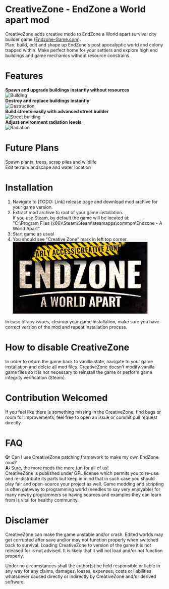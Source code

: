 # CreativeZone - EndZone a World apart mod
CreativeZone adds creative mode to EndZone a World apart survival city builder game ([Endzone-Game.com](https://endzone-game.com/)). <br/>
Plan, build, edit and shape up EndZone's post apocalyptic world and colony trapped within. Make perfect home for your settlers and explore high end buildings and game mechanics without resource constrains.

# Features
**Spawn and upgrade buildings instantly without resources**
<br/>![Building](Docs/Building.gif) <br/>
**Destroy and replace buildings instantly**
<br/>![Destruction](Docs/Destruction.gif) <br/>
**Build streets easily with advanced street builder**
<br/>![Street building](Docs/StreetBuilding.gif) <br/>
**Adjust environment radiation levels**
<br/>![Radiation](Docs/Radiation.gif) <br/>

# Future Plans
Spawn plants, trees, scrap piles and wildlife <br/>
Edit terrain/landscape and water location

# Installation
1) Navigate to [TODO: Link] release page and download mod archive for your game version.
2)  Extract mod archive to root of your game installation. <br/> If you use Steam, by default the game will be located at: <br/> "C:\Program Files (x86)\Steam\Steam\steamapps\common\Endzone - A World Apart\"
2) Start game as usual
3) You should see "Creative Zone" mark in left top corner.
<br/>![Main menu](Docs/MainMenu.png)

In case of any issues, cleanup your game installation, make sure you have correct version of the mod and repeat installation process.

# How to disable CreativeZone
In order to return the game back to vanilla state, navigate to your game installation and delete all mod files. CreativeZone doesn't modify vanilla game files so it is not necessary to reinstall the game or perform game integrity verification (Steam).

# Contribution Welcomed

If you feel like there is something missing in the CreativeZone, find bugs or room for improvements, feel free to open an issue or commit pull request directly.

# FAQ
**Q:** Can I use CreativeZone patching framework to make my own EndZone mod? <br/>
**A:** Sure, the more mods the more fun for all of us! <br/>  CreativeZone is published under GPL license which permits you to re-use and re-distribute its parts but keep in mind that in such case you should play fair and open-source your project as well. Game modding and scripting is often gateway to programming world (needles to say very enjoyable) for many newby programmers so having sources and examples they can learn from is vital for healthy community. 

# Disclamer
CreativeZone can make the game unstable and/or crash.
Edited worlds may get corrupted after save and/or may not function properly when switched back to survival.
Loading CreativeZone to version of the game it is not released for is not advised. It is likely that it will not load and/or not function properly.

Under no circumstances shall the author(s) be held responsible or liable in any way for any claims, damages, losses, expenses, costs or liabilities whatsoever caused directly or indirectly by CreativeZone and/or derived software.